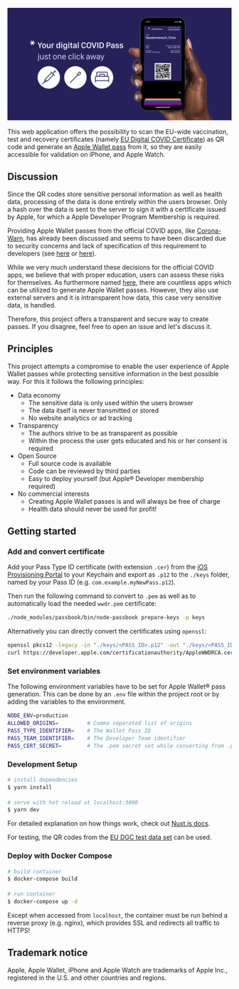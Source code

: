 [![COVID Pass og image](static/og-image.png)](https://covidpass.eu)

This web application offers the possibility to scan the EU-wide vaccination, test and recovery certificates (namely [EU Digital COVID Certificate](https://github.com/eu-digital-green-certificates/dgc-overview)) as QR code and generate an [Apple Wallet pass](https://support.apple.com/en-us/HT204003) from it, so they are easily accessible for validation on iPhone, and Apple Watch.

## Discussion

Since the QR codes store sensitive personal information as well as health data, processing of the data is done entirely within the users browser. Only a hash over the data is sent to the server to sign it with a certificate issued by Apple, for which a Apple Developer Program Membership is required.

Providing Apple Wallet passes from the official COVID apps, like [Corona-Warn](https://github.com/corona-warn-app), has already been discussed and seems to have been discarded due to security concerns and lack of specification of this requirement to developers (see [here](https://github.com/eu-digital-green-certificates/dgca-wallet-app-ios/issues/69) or [here](https://github.com/corona-warn-app/cwa-app-ios/issues/2965)).

While we very much understand these decisions for the official COVID apps, we believe that with proper education, users can assess these risks for themselves. As furthermore named [here](https://github.com/eu-digital-green-certificates/dgca-wallet-app-ios/issues/69#issuecomment-861384615), there are countless apps which can be utilized to generate Apple Wallet passes. However, they also use external servers and it is intransparent how data, this case very sensitive data, is handled. 

Therefore, this project offers a transparent and secure way to create passes.
If you disagree, feel free to open an issue and let's discuss it.

## Principles

This project attempts a compromise to enable the user experience of Apple Wallet passes while protecting sensitive information in the best possible way. For this it follows the following principles:

* Data economy
  * The sensitive data is only used within the users browser
  * The data itself is never transmitted or stored
  * No website analytics or ad tracking 
* Transparency
  * The authors strive to be as transparent as possible
  * Within the process the user gets educated and his or her consent is required
* Open Source
  * Full source code is available
  * Code can be reviewed by third parties
  * Easy to deploy yourself (but Apple® Developer membership required)
* No commercial interests
  * Creating Apple Wallet passes is and will always be free of charge
  * Health data should never be used for profit!

## Getting started

### Add and convert certificate

Add your Pass Type ID certificate (with extension `.cer`) from the [iOS Provisioning Portal](https://developer.apple.com/ios/manage/passtypeids/index.action) to your Keychain and export as `.p12` to the `./keys` folder, named by your Pass ID (e.g. `com.example.myNewPass.p12`). 

Then run the following command to convert to `.pem` as well as to automatically load the needed `wwdr.pem` certificate:

```bash
./node_modules/passbook/bin/node-passbook prepare-keys -p keys
```

Alternatively you can directly convert the certificates using `openssl`:

```bash
openssl pkcs12 -legacy -in "./keys/<PASS_ID>.p12" -out "./keys/<PASS_ID>.pem" -passout "pass:<PASS_CERT_SECRET>" -nocerts
curl https://developer.apple.com/certificationauthority/AppleWWDRCA.cer | openssl x509 -inform der -out ./keys/wwdr.pem
```

### Set environment variables

The following environment variables have to be set for Apple Wallet® pass generation. This can be done by an `.env` file within the project root or by adding the variables to the environment.

```bash
NODE_ENV=production
ALLOWED_ORIGINS=         # Comma separated list of origins
PASS_TYPE_IDENTIFIER=    # The Wallet Pass ID
PASS_TEAM_IDENTIFIER=    # The Developer Team identifier
PASS_CERT_SECRET=        # The .pem secret set while converting from .p12 to .pem
```

### Development Setup

```bash
# install dependencies
$ yarn install

# serve with hot reload at localhost:3000
$ yarn dev
```

For detailed explanation on how things work, check out [Nuxt.js docs](https://nuxtjs.org).

For testing, the QR codes from the [EU DGC test data set](https://github.com/eu-digital-green-certificates/dgc-testdata) can be used.

### Deploy with Docker Compose

```bash
# build container
$ docker-compose build  

# run container
$ docker-compose up -d  
```

Except when accessed from `localhost`, the container must be run behind a reverse proxy (e.g. nginx), which provides SSL and redirects all traffic to HTTPS!


## Trademark notice

Apple, Apple Wallet, iPhone and Apple Watch are trademarks of Apple Inc., registered in the U.S. and other countries and regions.
